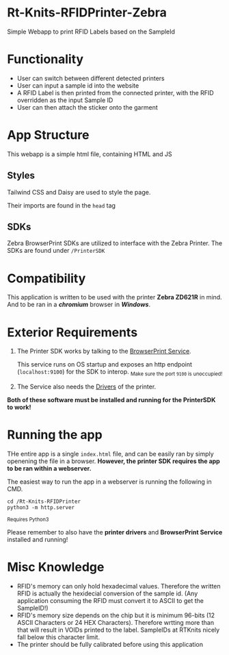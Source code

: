 # Rt-Knits-RFIDPrinter-Zebra

Simple Webapp to print RFID Labels based on the SampleId

# Functionality

- User can switch between different detected printers
- User can input a sample id into the website
- A RFID Label is then printed from the connected printer, with the RFID overridden as the input Sample ID
- User can then attach the sticker onto the garment

# App Structure

This webapp is a simple html file, containing HTML and JS

## Styles

Tailwind CSS and Daisy are used to style the page.

Their imports are found in the `head` tag

## SDKs

Zebra BrowserPrint SDKs are utilized to interface with the Zebra Printer. The SDKs are found under `/PrinterSDK`

# Compatibility

This application is written to be used with the printer **Zebra ZD621R** in mind. And to be ran in a **_chromium_** browser in **_Windows_**.

# Exterior Requirements

1. The Printer SDK works by talking to the [BrowserPrint Service](https://www.zebra.com/us/en/support-downloads/printer-software/by-request-software.html).

   This service runs on OS startup and exposes an http endpoint (`localhost:9100`) for the SDK to interop.
   <sub>Make sure the port `9100` is unoccupied!</sub>

2. The Service also needs the [Drivers](https://www.zebra.com/us/en/support-downloads/printers/desktop/zd621.html) of the printer.

**Both of these software must be installed and running for the PrinterSDK to work!**

# Running the app

THe entire app is a single `index.html` file, and can be easily ran by simply openening the file in a browser. **However, the printer SDK requires the app to be ran within a webserver.**

The easiest way to run the app in a webserver is running the following in CMD.

```
cd /Rt-Knits-RFIDPrinter
python3 -m http.server
```

<sub>Requires Python3</sub>

Please remember to also have the **printer drivers** and **BrowserPrint Service** installed and running!

# Misc Knowledge

- RFID's memory can only hold hexadecimal values. Therefore the written RFID is actually the hexidecial conversion of the sample id. (Any application consuming the RFID must convert it to ASCII to get the SampleID!)
- RFID's memory size depends on the chip but it is minimum 96-bits (12 ASCII Characters or 24 HEX Characters). Therefore wrtting more than that will result in VOIDs printed to the label. SampleIDs at RTKnits nicely fall below this character limit.
- The printer should be fully calibrated before using this application
